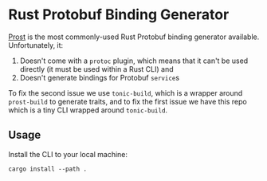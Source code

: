 Rust Protobuf Binding Generator
================================
[Prost](https://github.com/danburkert/prost) is the most commonly-used Rust Protobuf binding generator available. Unfortunately, it:

1. Doesn't come with a `protoc` plugin, which means that it can't be used directly (it must be used within a Rust CLI) and
2. Doesn't generate bindings for Protobuf `service`s

To fix the second issue we use `tonic-build`, which is a wrapper around `prost-build` to generate traits, and to fix the first issue we have this repo which is a tiny CLI wrapped around `tonic-build`.

Usage
-----
Install the CLI to your local machine:
```
cargo install --path .
```
